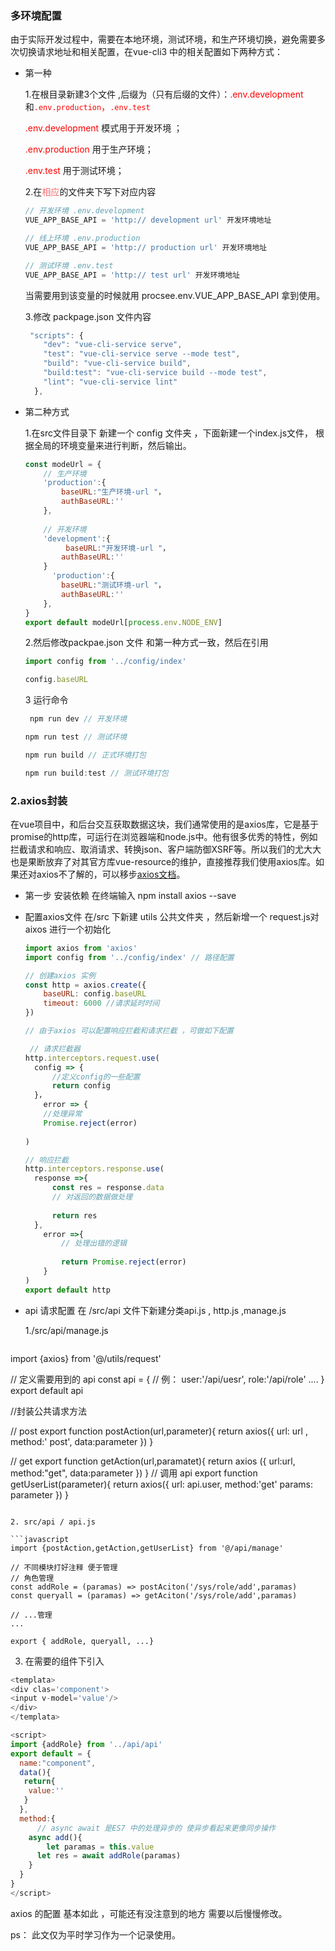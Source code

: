 ### 多环境配置

由于实际开发过程中，需要在本地环境，测试环境，和生产环境切换，避免需要多次切换请求地址和相关配置，在vue-cli3 中的相关配置如下两种方式：

* 第一种 

  1.在根目录新建3个文件 ,后缀为（只有后缀的文件）：<font color='red'>.env.development</font>  和<font      color='red'>`.env.production`，`.env.test`</font> 

  <font color='red'>.env.development</font>   模式用于开发环境 ；

  <font color='red'>.env.production</font> 用于生产环境；

  <font color='red'> .env.test</font>  用于测试环境；

  

  2.在<font color='#F56C6C'>相应</font>的文件夹下写下对应内容

  ```javascript
  // 开发环境 .env.development
  VUE_APP_BASE_API = 'http:// development url' 开发环境地址 
  
  // 线上环境 .env.production 
  VUE_APP_BASE_API = 'http:// production url' 开发环境地址 
  
  // 测试环境 .env.test
  VUE_APP_BASE_API = 'http:// test url' 开发环境地址 
  ```

  当需要用到该变量的时候就用 procsee.env.VUE_APP_BASE_API 拿到使用。

  

  3.修改 packpage.json 文件内容 

  ```javascript
   "scripts": {
      "dev": "vue-cli-service serve",
      "test": "vue-cli-service serve --mode test",
      "build": "vue-cli-service build",
      "build:test": "vue-cli-service build --mode test",
      "lint": "vue-cli-service lint"
    },
  ```

* 第二种方式 

  1.在src文件目录下 新建一个 config 文件夹 ，下面新建一个index.js文件， 根据全局的环境变量来进行判断，然后输出。

  ```javascript
  const modeUrl = {
      // 生产环境
      'production':{
          baseURL:"生产环境-url "，
          authBaseURL:''
      },
      
      // 开发环境 
      'development':{
           baseURL:"开发环境-url "，
          authBaseURL:''
      }
        'production':{
          baseURL:"测试环境-url "，
          authBaseURL:''
      },
  }
  export default modeUrl[process.env.NODE_ENV]
  ```

  2.然后修改packpae.json 文件 和第一种方式一致，然后在引用

  ```javascript
  import config from '../config/index'
  
  config.baseURL
  ```

  3 运行命令 

  ```javascript
   npm run dev // 开发环境
  
  npm run test // 测试环境
  
  npm run build // 正式环境打包
  
  npm run build:test // 测试环境打包
  ```



 ### 2.axios封装

在vue项目中，和后台交互获取数据这块，我们通常使用的是axios库，它是基于promise的http库，可运行在浏览器端和node.js中。他有很多优秀的特性，例如拦截请求和响应、取消请求、转换json、客户端防御XSRF等。所以我们的尤大大也是果断放弃了对其官方库vue-resource的维护，直接推荐我们使用axios库。如果还对axios不了解的，可以移步[axios文档](https://www.kancloud.cn/yunye/axios/234845)。

* 第一步 安装依赖  在终端输入  npm install axios --save 

* 配置axios文件 在/src 下新建 utils 公共文件夹 ，然后新增一个 request.js对aixos 进行一个初始化

  ``` javascript
  import axios from 'axios'
  import config from '../config/index' // 路径配置
  
  // 创建axios 实例 
  const http = axios.create({
      baseURL: config.baseURL
      timeout: 6000 //请求延时时间
  })
  
  // 由于axios 可以配置响应拦截和请求拦截 ，可做如下配置
  
   // 请求拦截器
  http.interceptors.request.use(
    config => {
        //定义config的一些配置
        return config
    }，
      error => {
      //处理异常
      Promise.reject(error)
      
  )
  
  // 响应拦截
  http.interceptors.response.use(
    response =>{
        const res = response.data 
        // 对返回的数据做处理
        
        return res
    },
      error =>{
          // 处理出错的逻辑
          
          return Promise.reject(error)
      }
  )
  export default http
  
  ```

* api 请求配置 在 /src/api 文件下新建分类api.js , http.js ,manage.js  

   1./src/api/manage.js

   ```javascript
import {axios} from '@/utils/request'
 
// 定义需要用到的 api
const api = {
    // 例：
    user:'/api/uesr',
    role:'/api/role'
    ....
}
export default api 

//封装公共请求方法 

// post 
export function postAction(url,parameter){
    return axios({
        url: url ,
        method:' post',
        data:parameter
    })
}

// get
export function getAction(url,paramatet){
    return axios ({
        url:url,
        method:"get",
        data:parameter
    })
}
// 调用 api
export function getUserList(parameter){
    return axios({
        url: api.user,
        method:'get'
        params: parameter
    })
}

   ```

2. src/api / api.js 

```javascript
import {postAction,getAction,getUserList} from '@/api/manage'

// 不同模块打好注释 便于管理
// 角色管理
const addRole = (paramas) => postAciton('/sys/role/add',paramas)
const queryall = (paramas) => getAciton('/sys/role/add',paramas)

// ...管理
...

export { addRole, queryall, ...}
```

3.  在需要的组件下引入 

```javascript
<templata>
<div clas='component'>
<input v-model='value'/>
</div>
</templata>

<script>
import {addRole} from '../api/api'
export default = {
  name:"component",
  data(){
   return{
    value:''
   }
  },
  method:{
      // async await 是ES7 中的处理异步的 使异步看起来更像同步操作
    async add(){
        let paramas = this.value
      let res = await addRole(paramas)
    }
  }
}
</script>
```

axios 的配置 基本如此 ，可能还有没注意到的地方 需要以后慢慢修改。

ps： 此文仅为平时学习作为一个记录使用。

